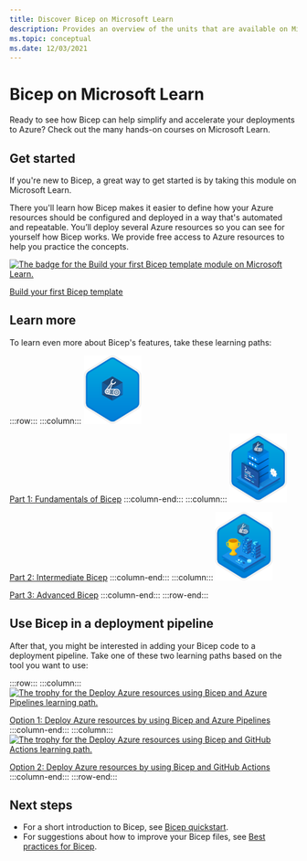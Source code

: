 ```yaml
---
title: Discover Bicep on Microsoft Learn
description: Provides an overview of the units that are available on Microsoft Learn for Bicep.
ms.topic: conceptual
ms.date: 12/03/2021
---
```

# Bicep on Microsoft Learn

Ready to see how Bicep can help simplify and accelerate your deployments to Azure? Check out the many hands-on courses on Microsoft Learn.

## Get started

If you're new to Bicep, a great way to get started is by taking this module on Microsoft Learn.

There you'll learn how Bicep makes it easier to define how your Azure resources should be configured and deployed in a way that's automated and repeatable. You’ll deploy several Azure resources so you can see for yourself how Bicep works. We provide free access to Azure resources to help you practice the concepts.

[<img src="media/learn-bicep/build-first-bicep-template.svg" width="101" height="120" alt="The badge for the Build your first Bicep template module on Microsoft Learn." role="presentation"></img>](/learn/modules/build-first-bicep-template/)

[Build your first Bicep template](/learn/modules/build-first-bicep-template/)

## Learn more

To learn even more about Bicep's features, take these learning paths:

:::row:::
:::column:::
  [<img src="media/learn-bicep/fundamentals-bicep.svg" width="101" height="120" alt="The trophy for the Fundamentals of Bicep learning path." role="presentation"></img>](/learn/paths/fundamentals-bicep/)

  [Part 1: Fundamentals of Bicep](/learn/paths/fundamentals-bicep/)
:::column-end:::
:::column:::
  [<img src="media/learn-bicep/intermediate-bicep.svg" width="101" height="120" alt="The trophy for the Intermediate Bicep learning path." role="presentation"></img>](/learn/paths/intermediate-bicep/)

  [Part 2: Intermediate Bicep](/learn/paths/intermediate-bicep/)
:::column-end:::
:::column:::
  [<img src="media/learn-bicep/advanced-bicep.svg" width="101" height="120" alt="The trophy for the Advanced Bicep learning path." role="presentation"></img>](/learn/paths/advanced-bicep/)

  [Part 3: Advanced Bicep](/learn/paths/advanced-bicep/)
:::column-end:::
:::row-end:::

## Use Bicep in a deployment pipeline

After that, you might be interested in adding your Bicep code to a deployment pipeline. Take one of these two learning paths based on the tool you want to use:

:::row:::
:::column:::
  [<img src="media/learn-bicep/bicep-azure-pipelines.svg" width="101" height="120" alt="The trophy for the Deploy Azure resources using Bicep and Azure Pipelines learning path." role="presentation"></img>](/learn/paths/bicep-azure-pipelines/)
    
  [Option 1: Deploy Azure resources by using Bicep and Azure Pipelines](/learn/paths/bicep-azure-pipelines/)
:::column-end:::
:::column:::
  [<img src="media/learn-bicep/bicep-github-actions.svg" width="101" height="120" alt="The trophy for the Deploy Azure resources using Bicep and GitHub Actions learning path." role="presentation"></img>](/learn/paths/bicep-github-actions/)

  [Option 2: Deploy Azure resources by using Bicep and GitHub Actions](/learn/paths/bicep-github-actions/)
:::column-end:::
:::row-end:::

## Next steps

* For a short introduction to Bicep, see [Bicep quickstart](quickstart-create-bicep-use-visual-studio-code.md).
* For suggestions about how to improve your Bicep files, see [Best practices for Bicep](best-practices.md).
